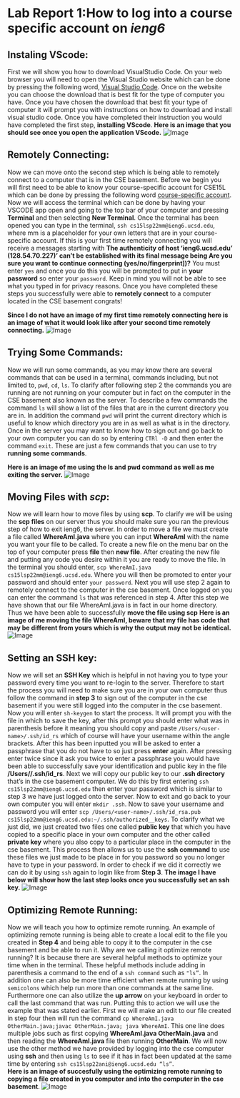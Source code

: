 # Lab Report 1:How to log into a course specific account on *ieng6*

## Instaling VScode:
First we will show you how to download VisualStudio Code. On your web browser you will need to open the Visual Studio website which can be done by pressing the following word, [Visual Studio Code](https://code.visualstudio.com/). Once on the website you can choose the download that is best fit for the type of computer you have. Once you have chosen the download that best fit your type of computer it will prompt you with instructions on how to download and install visual studio code. Once you have completed their instruction you would have completed the first step, **installing VScode**. 
**Here is an image that you should see once you open the application VScode.**
![Image](VSCODESCREENSHOT.png)
## Remotely Connecting:
Now we can move onto the second step which is being able to remotely connect to a computer that is in the CSE basement. Before we begin you will first need to be able to know your course-specific account for CSE15L which can be done by pressing the following word [course-specific account](https://sdacs.ucsd.edu/~icc/index.php). Now we will access the terminal which can be done by having your VSCODE app open and going to the top bar of your computer and pressing **Terminal** and then selecting **New Terminal**. Once the terminal has been opened you can type in the terminal, ```ssh cs15lsp22mm@ieng6.ucsd.edu```, where mm is a placeholder for your own letters that are in your course-specific account. If this is your first time remotely connecting you will receive a messages starting with  **The authenticity of host ‘ieng6.ucsd.edu’ (128.54.70.227)’ can’t be established with its final message being Are you sure you want to continue connecting (yes/no/fingerprint])?** You must enter ```yes``` and once you do this you will be prompted to put in **your password** so enter your ```password```. Keep in mind you will not be able to see what you typed in for privacy reasons. Once you have completed these steps you successfully were able to **remotely connect** to a computer located in the CSE basement congrats! 

**Since I do not have an image of my first time remotely connecting here is an image of what it would look like after your second time remotely connecting.**
![Image](remoteconnecting.png)


## Trying Some Commands:
Now we will run some commands, as you may know there are several commands that can be used in a terminal, commands including, but not limited to,  ```pwd```, ```cd```, ```ls```. To clarify after following step 2 the commands you are running are not running on your computer but in fact on the computer in the CSE basement also known as the server. To describe a few commands the command ```ls``` will show a list of the files that are in the current directory you are in. In addition the command ```pwd``` will print the current directory which is useful to know which directory you are in as well as what is in the directory. Once in the server you may want to know how to sign out and go back to your own computer you can do so by entering  ```CTRl -D``` and then enter the command ```exit```. These are just a few commands that you can use to try **running some commands**. 

**Here is an image of me using the ls and pwd command as well as me exiting the server.**
![Image](Commands.png)


## Moving Files with *scp*:
Now we will learn how to move files by using **scp**. To clarify we will be using the **scp files** on our server thus you should make sure you ran the previous step of how to exit ieng6, the server. In order to move a file we must create a file called **WhereAmI.java** where you can input **WhereAmI** with the name you want your file to be called. To create a new file on the menu bar on the top of your computer press **file** then **new file**. After creating the new file and putting any code you desire within it you are ready to move the file. In the terminal you should enter, ```scp WhereAmI.java cs15lsp22mm@ieng6.ucsd.edu```. Where you will then be promoted to enter your password and should enter ```your password```. Next you will use step 2 again to remotely connect to the computer in the cse basement. Once logged on you can enter the command ```ls``` that was referenced in step 4. After this step we have shown that our file WhereAmI.java is in fact in our home directory. Thus we have been able to successfully **move the file using scp**
**Here is an image of me moving the file WhereAmI, beware that my file has code that may be different from yours which is why the output may not be identical.**
![Image](Movefile.png)


## Setting an SSH key:
Now we will set an **SSH Key** which is helpful in not having you to type your password every time you want to re-login to the server. Therefore to start the process you will need to make sure you are in your own computer thus follow the command in **step 3** to sign out of the computer in the cse basement if you were still logged into the computer in the cse basement. Now you will enter ```sh-keygen``` to start the process. It will prompt you with the file in which to save the key, after this prompt you should enter what was in parenthesis before it meaning you should copy and paste ```/Users/<user-name>/.ssh/id_rs``` which of course will have your username within the angle brackets. After this has been inputted you will be asked to enter a passphrase that you do not have to so just press **enter** again. After pressing enter twice since it ask you twice to enter a passphrase you would have been able to successfully save your identification and public key in the file **/Users/<user-name>/.ssh/id_rs**. Next we will copy our public key to our **.ssh directory** that’s in the cse basement computer. We do this by first entering ```ssh cs15lsp22mm@ieng6.ucsd.edu```
then enter your password which is similar to step 3 we have just logged onto the server. Now to exit and go back to your own computer you will enter ```mkdir .ssh```. Now to save your username and password you will enter ```scp /Users/<user-name>/.ssh/id_rsa.pub cs15lsp22mm@ieng6.ucsd.edu:~/.ssh/authorized__keys```. To clarify what we just did, we just created two files one called **public key** that which you have copied to a specific place in your own computer and the other called **private key** where you also copy to a particular place in the computer in the cse basement. This process then allows us to use the **ssh command** to use these files we just made to be place in for you password so you no longer have to type in your password. In order to check if we did it correctly we can do it by using ```ssh``` again to login like from **Step 3**. 
**The image I have below will show how the last step looks once you successfully set an ssh key.**
![Image](hi.png)


## Optimizing Remote Running:
Now we will teach you how to optimize remote running. An example of optimizing remote running is being able to create a local edit to the file you created in **Step 4** and being able to copy it to the computer in the cse basement and be able to run it. Why are we calling it optimize remote running? It is because there are several helpful methods to optimize your time when in the terminal. These helpful methods include adding in parenthesis a command to the end of a ```ssh command``` such as ```"ls”```. In addition one can also be more time efficient when remote running by using ```semicolons``` which help run more than one commands at the same line. Furthermore one can also utilize the **up arrow** on your keyboard in order to call the last command that was run. Putting this to action we will use the example that was stated earlier. First we will make an edit to our file created in step four then will run the command ```cp WhereAmI.java OtherMain.java;javac OtherMain.java; java WhereAmI```. This one line does multiple jobs such as first copying **WhereAmI.java OtherMain.java** and then reading the **WhereAmI.java** file then running **OtherMain**. We will now use the other method we have provided by logging into the cse computer using **ssh** and then using ```ls``` to see if it has in fact been updated at the same time by entering ```ssh cs15lsp22ani@ieng6.ucsd.edu “ls”```.  
**Here is an image of succesfully using the optimizing remote running to copying a file created in you computer and into the computer in the cse basement**.
![Image](yellow.png)



